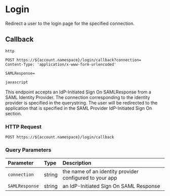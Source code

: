 # Login

Redirect a user to the login page for the specified connection.

## Callback

```http
http
```

```shell
POST https://${account.namespace}/login/callback?connection=
Content-Type: 'application/x-www-form-urlencoded'

SAMLResponse=
```

```javascript
javascript
```

<!-- ```ruby
ruby
```

```python
python
```

```csharp
csharp
```

```php
php
```

```java
java
``` -->

This endpoint accepts an IdP-Initiated Sign On SAMLResponse from a SAML Identity Provider. The connection corresponding to the identity provider is specified in the querystring. The user will be redirected to the application that is specified in the SAML Provider IdP-Initiated Sign On section.

### HTTP Request

`POST https://${account.namespace}/login/callback`

### Query Parameters

| Parameter        | Type       | Description |
|:-----------------|:-----------|:------------|
| `connection`     | string     | the name of an identity provider configured to your app |
| `SAMLResponse`   | string     | an IdP-Initiated Sign On SAML Response |
